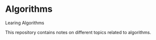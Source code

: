 # Algorithms
Learing Algorithms

This repository contains notes on different topics related to algorithms.


